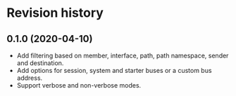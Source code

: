 # Revision history


## 0.1.0 (2020-04-10)

* Add filtering based on member, interface, path, path namespace, sender and
  destination.
* Add options for session, system and starter buses or a custom bus address.
* Support verbose and non-verbose modes.
